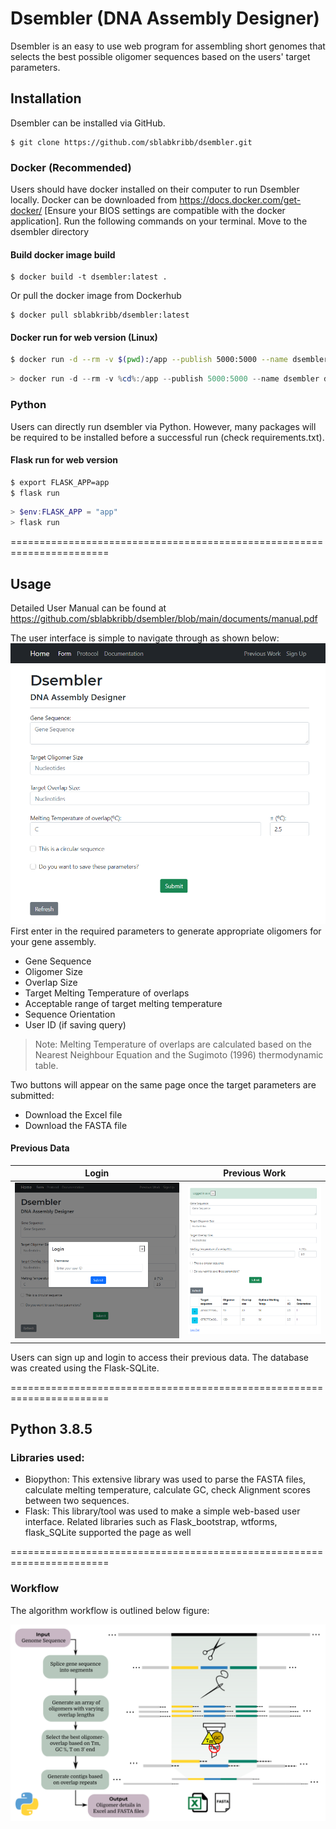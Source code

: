 # Dsembler (DNA Assembly Designer)

Dsembler is an easy to use web program for assembling short genomes that selects the best possible oligomer sequences based on the users' target parameters.

## Installation

Dsembler can be installed via GitHub. 

```
$ git clone https://github.com/sblabkribb/dsembler.git
```

### Docker (Recommended)
Users should have docker installed on their computer to run Dsembler locally. Docker can be downloaded from <https://docs.docker.com/get-docker/> [Ensure your BIOS settings are compatible with the docker application]. Run the following commands on your terminal. Move to the dsembler directory

#### Build docker image build
```
$ docker build -t dsembler:latest .
```

Or pull the docker image from Dockerhub

```
$ docker pull sblabkribb/dsembler:latest
```

#### Docker run for web version (Linux)

```bash
$ docker run -d --rm -v $(pwd):/app --publish 5000:5000 --name dsembler dsembler
```
```powershell
> docker run -d --rm -v %cd%:/app --publish 5000:5000 --name dsembler dsembler
```

### Python
Users can directly run dsembler via Python. However, many packages will be required to be installed before a successful run (check requirements.txt).

#### Flask run for web version 
```bash Bash
$ export FLASK_APP=app
$ flask run
```
```powershell
> $env:FLASK_APP = "app"
> flask run
```

=======================================================================

## Usage

Detailed User Manual can be found at <https://github.com/sblabkribb/dsembler/blob/main/documents/manual.pdf>

The user interface is simple to navigate through as shown below: ![Screenshot](images/main_form.png "Input Page") First enter in the required parameters to generate appropriate oligomers for your gene assembly.

-   Gene Sequence
-   Oligomer Size
-   Overlap Size
-   Target Melting Temperature of overlaps
-   Acceptable range of target melting temperature
-   Sequence Orientation
-   User ID (if saving query)

> Note: Melting Temperature of overlaps are calculated based on the Nearest Neighbour Equation and the Sugimoto (1996) thermodynamic table.

Two buttons will appear on the same page once the target parameters are submitted:

-   Download the Excel file
-   Download the FASTA file


#### Previous Data

|                  Login                   |                      Previous Work                       |
|:----------------------------------------:|:--------------------------------------------------------:|
| ![Screenshot](images/login.png "Login") | ![Screenshot](images/previous_data.png "Previous Work") |

Users can sign up and login to access their previous data. The database was created using the Flask-SQLite.

=======================================================================

## Python 3.8.5

### Libraries used:

-   Biopython: This extensive library was used to parse the FASTA files, calculate melting temperature, calculate GC, check Alignment scores between two sequences.
-   Flask: This library/tool was used to make a simple web-based user interface. Related libraries such as Flask_bootstrap, wtforms, flask_SQLite supported the page as well

=======================================================================

### Workflow

The algorithm workflow is outlined below figure:

![Schematic](images/workflow.png "Algorithm Workflow")
